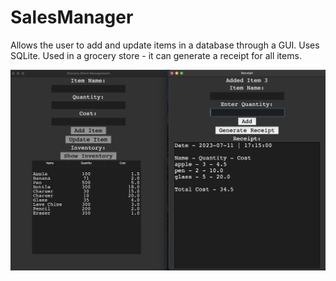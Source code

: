 # SalesManager

Allows the user to add and update items in a database through a GUI. Uses SQLite. Used in a grocery store - it can generate a receipt for all items.

<img src="ss_sales.png" alt="Alt text" title="Optional title">
